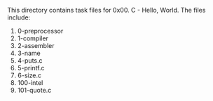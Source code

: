 This directory contains task files for 0x00. C - Hello, World.
The files include:
1. 0-preprocessor
2. 1-compiler
3. 2-assembler
4. 3-name
5. 4-puts.c
6. 5-printf.c
7. 6-size.c
8. 100-intel
9. 101-quote.c
